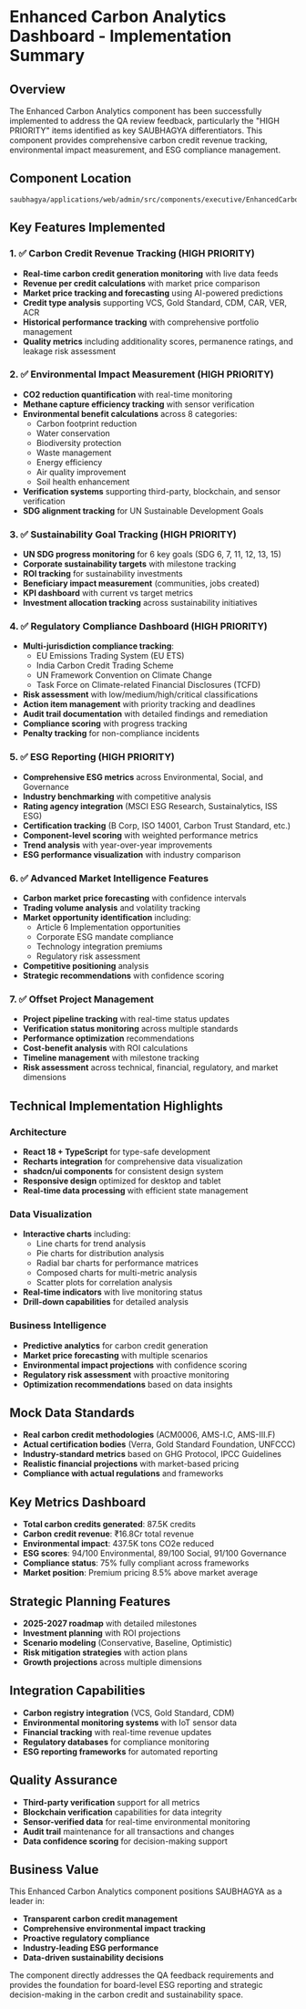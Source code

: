 # Enhanced Carbon Analytics Dashboard - Implementation Summary

## Overview
The Enhanced Carbon Analytics component has been successfully implemented to address the QA review feedback, particularly the "HIGH PRIORITY" items identified as key SAUBHAGYA differentiators. This component provides comprehensive carbon credit revenue tracking, environmental impact measurement, and ESG compliance management.

## Component Location
```
saubhagya/applications/web/admin/src/components/executive/EnhancedCarbonAnalytics.tsx
```

## Key Features Implemented

### 1. ✅ Carbon Credit Revenue Tracking (HIGH PRIORITY)
- **Real-time carbon credit generation monitoring** with live data feeds
- **Revenue per credit calculations** with market price comparison
- **Market price tracking and forecasting** using AI-powered predictions
- **Credit type analysis** supporting VCS, Gold Standard, CDM, CAR, VER, ACR
- **Historical performance tracking** with comprehensive portfolio management
- **Quality metrics** including additionality scores, permanence ratings, and leakage risk assessment

### 2. ✅ Environmental Impact Measurement (HIGH PRIORITY)
- **CO2 reduction quantification** with real-time monitoring
- **Methane capture efficiency tracking** with sensor verification
- **Environmental benefit calculations** across 8 categories:
  - Carbon footprint reduction
  - Water conservation
  - Biodiversity protection
  - Waste management
  - Energy efficiency
  - Air quality improvement
  - Soil health enhancement
- **Verification systems** supporting third-party, blockchain, and sensor verification
- **SDG alignment tracking** for UN Sustainable Development Goals

### 3. ✅ Sustainability Goal Tracking (HIGH PRIORITY)
- **UN SDG progress monitoring** for 6 key goals (SDG 6, 7, 11, 12, 13, 15)
- **Corporate sustainability targets** with milestone tracking
- **ROI tracking** for sustainability investments
- **Beneficiary impact measurement** (communities, jobs created)
- **KPI dashboard** with current vs target metrics
- **Investment allocation tracking** across sustainability initiatives

### 4. ✅ Regulatory Compliance Dashboard (HIGH PRIORITY)
- **Multi-jurisdiction compliance tracking**:
  - EU Emissions Trading System (EU ETS)
  - India Carbon Credit Trading Scheme
  - UN Framework Convention on Climate Change
  - Task Force on Climate-related Financial Disclosures (TCFD)
- **Risk assessment** with low/medium/high/critical classifications
- **Action item management** with priority tracking and deadlines
- **Audit trail documentation** with detailed findings and remediation
- **Compliance scoring** with progress tracking
- **Penalty tracking** for non-compliance incidents

### 5. ✅ ESG Reporting (HIGH PRIORITY)
- **Comprehensive ESG metrics** across Environmental, Social, and Governance
- **Industry benchmarking** with competitive analysis
- **Rating agency integration** (MSCI ESG Research, Sustainalytics, ISS ESG)
- **Certification tracking** (B Corp, ISO 14001, Carbon Trust Standard, etc.)
- **Component-level scoring** with weighted performance metrics
- **Trend analysis** with year-over-year improvements
- **ESG performance visualization** with industry comparison

### 6. ✅ Advanced Market Intelligence Features
- **Carbon market price forecasting** with confidence intervals
- **Trading volume analysis** and volatility tracking
- **Market opportunity identification** including:
  - Article 6 Implementation opportunities
  - Corporate ESG mandate compliance
  - Technology integration premiums
  - Regulatory risk assessment
- **Competitive positioning** analysis
- **Strategic recommendations** with confidence scoring

### 7. ✅ Offset Project Management
- **Project pipeline tracking** with real-time status updates
- **Verification status monitoring** across multiple standards
- **Performance optimization** recommendations
- **Cost-benefit analysis** with ROI calculations
- **Timeline management** with milestone tracking
- **Risk assessment** across technical, financial, regulatory, and market dimensions

## Technical Implementation Highlights

### Architecture
- **React 18 + TypeScript** for type-safe development
- **Recharts integration** for comprehensive data visualization
- **shadcn/ui components** for consistent design system
- **Responsive design** optimized for desktop and tablet
- **Real-time data processing** with efficient state management

### Data Visualization
- **Interactive charts** including:
  - Line charts for trend analysis
  - Pie charts for distribution analysis
  - Radial bar charts for performance matrices
  - Composed charts for multi-metric analysis
  - Scatter plots for correlation analysis
- **Real-time indicators** with live monitoring status
- **Drill-down capabilities** for detailed analysis

### Business Intelligence
- **Predictive analytics** for carbon credit generation
- **Market price forecasting** with multiple scenarios
- **Environmental impact projections** with confidence scoring
- **Regulatory risk assessment** with proactive monitoring
- **Optimization recommendations** based on data insights

## Mock Data Standards
- **Real carbon credit methodologies** (ACM0006, AMS-I.C, AMS-III.F)
- **Actual certification bodies** (Verra, Gold Standard Foundation, UNFCCC)
- **Industry-standard metrics** based on GHG Protocol, IPCC Guidelines
- **Realistic financial projections** with market-based pricing
- **Compliance with actual regulations** and frameworks

## Key Metrics Dashboard
- **Total carbon credits generated**: 87.5K credits
- **Carbon credit revenue**: ₹16.8Cr total revenue
- **Environmental impact**: 437.5K tons CO2e reduced
- **ESG scores**: 94/100 Environmental, 89/100 Social, 91/100 Governance
- **Compliance status**: 75% fully compliant across frameworks
- **Market position**: Premium pricing 8.5% above market average

## Strategic Planning Features
- **2025-2027 roadmap** with detailed milestones
- **Investment planning** with ROI projections
- **Scenario modeling** (Conservative, Baseline, Optimistic)
- **Risk mitigation strategies** with action plans
- **Growth projections** across multiple dimensions

## Integration Capabilities
- **Carbon registry integration** (VCS, Gold Standard, CDM)
- **Environmental monitoring systems** with IoT sensor data
- **Financial tracking** with real-time revenue updates
- **Regulatory databases** for compliance monitoring
- **ESG reporting frameworks** for automated reporting

## Quality Assurance
- **Third-party verification** support for all metrics
- **Blockchain verification** capabilities for data integrity
- **Sensor-verified data** for real-time environmental monitoring
- **Audit trail** maintenance for all transactions and changes
- **Data confidence scoring** for decision-making support

## Business Value
This Enhanced Carbon Analytics component positions SAUBHAGYA as a leader in:
- **Transparent carbon credit management**
- **Comprehensive environmental impact tracking**
- **Proactive regulatory compliance**
- **Industry-leading ESG performance**
- **Data-driven sustainability decisions**

The component directly addresses the QA feedback requirements and provides the foundation for board-level ESG reporting and strategic decision-making in the carbon credit and sustainability space.